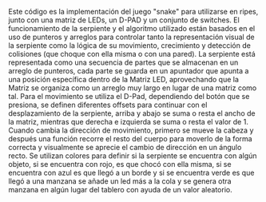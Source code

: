 Este código es la implementación del juego "snake" para utilizarse en ripes, junto con una matriz de LEDs, un D-PAD y un conjunto de switches. El funcionamiento de la serpiente y el algoritmo utilizado están basados en el uso de punteros y arreglos para controlar tanto la representación visual de la serpiente como la lógica de su movimiento, crecimiento y detección de colisiones (que choque con ella misma o con una pared).
La serpiente está representada como una secuencia de partes que se almacenan en un arreglo de punteros, cada parte se guarda en un apuntador que apunta a una posición específica dentro de la Matriz LED, aprovechando que la Matriz se organiza como un arreglo muy largo en lugar de una matriz como tal.
Para el movimiento se utiliza el D-Pad, dependiendo del botón que se presiona, se definen diferentes offsets para continuar con el desplazamiento de la serpiente, arriba y abajo se suma o resta el ancho de la matriz, mientras que derecha e izquierda se suma o resta el valor de 1.
Cuando cambia la dirección de movimiento, primero se mueve la cabeza y después una función recorre el resto del cuerpo para moverlo de la forma correcta y visualmente se aprecie el cambio de dirección en un ángulo recto.
Se utilizan colores para definir si la serpiente se encuentra con algún objeto, si se encuentra con rojo, es que chocó con ella misma, si se encuentra con azul es que llegó a un borde y si se encuentra verde es que llegó a una manzana se añade un led más a la cola y se genera otra manzana en algún lugar del tablero con ayuda de un valor aleatorio.
